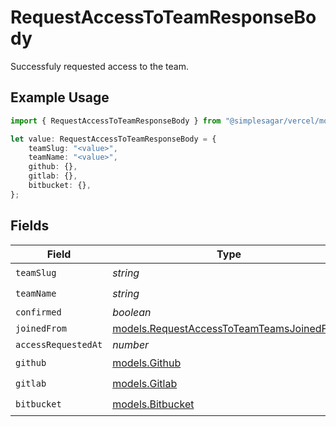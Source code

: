 # RequestAccessToTeamResponseBody

Successfuly requested access to the team.

## Example Usage

```typescript
import { RequestAccessToTeamResponseBody } from "@simplesagar/vercel/models/requestaccesstoteamop.js";

let value: RequestAccessToTeamResponseBody = {
    teamSlug: "<value>",
    teamName: "<value>",
    github: {},
    gitlab: {},
    bitbucket: {},
};
```

## Fields

| Field                                                                                        | Type                                                                                         | Required                                                                                     | Description                                                                                  |
| -------------------------------------------------------------------------------------------- | -------------------------------------------------------------------------------------------- | -------------------------------------------------------------------------------------------- | -------------------------------------------------------------------------------------------- |
| `teamSlug`                                                                                   | *string*                                                                                     | :heavy_check_mark:                                                                           | N/A                                                                                          |
| `teamName`                                                                                   | *string*                                                                                     | :heavy_check_mark:                                                                           | N/A                                                                                          |
| `confirmed`                                                                                  | *boolean*                                                                                    | :heavy_minus_sign:                                                                           | N/A                                                                                          |
| `joinedFrom`                                                                                 | [models.RequestAccessToTeamTeamsJoinedFrom](../models/requestaccesstoteamteamsjoinedfrom.md) | :heavy_minus_sign:                                                                           | N/A                                                                                          |
| `accessRequestedAt`                                                                          | *number*                                                                                     | :heavy_minus_sign:                                                                           | N/A                                                                                          |
| `github`                                                                                     | [models.Github](../models/github.md)                                                         | :heavy_check_mark:                                                                           | N/A                                                                                          |
| `gitlab`                                                                                     | [models.Gitlab](../models/gitlab.md)                                                         | :heavy_check_mark:                                                                           | N/A                                                                                          |
| `bitbucket`                                                                                  | [models.Bitbucket](../models/bitbucket.md)                                                   | :heavy_check_mark:                                                                           | N/A                                                                                          |